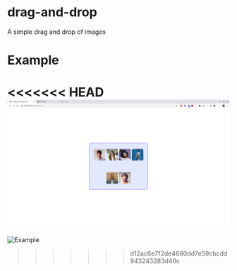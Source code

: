 # drag-and-drop
A simple drag and drop of images


# Example
<<<<<<< HEAD
![Example](./.github/example.png)
=======
![Example](./github/example.png)
>>>>>>> d12ac6e7f2de4660dd7e59cbcdd943243283d40c
